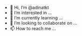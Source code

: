 - 👋 Hi, I’m @adinatkt
- 👀 I’m interested in ...
- 🌱 I’m currently learning ...
- 💞️ I’m looking to collaborate on ...
- 📫 How to reach me ...

<!---
adinatkt/adinatkt is a ✨ special ✨ repository because its `README.md` (this file) appears on your GitHub profile.
You can click the Preview link to take a look at your changes.
--->
